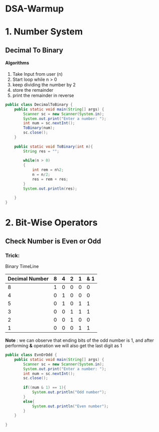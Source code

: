 # DSA-Warmup

# 1. Number System
## Decimal To Binary
#### Algorithms
1. Take Input from user (n)
2. Start loop while n > 0
3. keep dividing the number by 2
4. store the remainder
5. print the remainder in reverse
``` java
public class DecimalToBinary {  
    public static void main(String[] args) {  
        Scanner sc = new Scanner(System.in);  
        System.out.print("Enter a number: ");  
        int num = sc.nextInt();  
        ToBinary(num);  
        sc.close();  
    }  
  
    public static void ToBinary(int n){  
        String res = "";  
  
        while(n > 0)  
        {  
            int rem = n%2;  
            n = n/2;  
            res = rem + res;  
        }  
        System.out.println(res);  
  
    }  
}
```

# 2. Bit-Wise Operators

## Check Number is Even or Odd

### Trick:
Binary TimeLine

| Decimal Number | 8   | 4   | 2   | 1   | & 1 |
| -------------- | --- | --- | --- | --- | --- |
| 8              | 1   | 0   | 0   | 0   | 0   |
| 4              | 0   | 1   | 0   | 0   | 0   |
| 5              | 0   | 1   | 0   | 1   | 1   |
| 3              | 0   | 0   | 1   | 1   | 1   |
| 2              | 0   | 0   | 1   | 0   | 0   |
| 1              | 0   | 0   | 0   | 1   | 1   |
**Note** : we can observe that ending bits of the odd number is 1, and after performing **&** operation we will also get the last digit as 1

``` java
public class EvnOrOdd {  
    public static void main(String[] args) {  
        Scanner sc = new Scanner(System.in);  
        System.out.print("Enter a number: ");  
        int num = sc.nextInt();  
        sc.close();  
  
        if((num & 1) == 1){  
            System.out.println("Odd number");  
        }  
        else{  
            System.out.println("Even number");  
        }  
    }  
  
}
```
